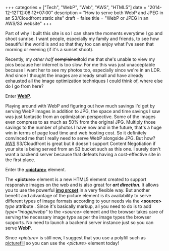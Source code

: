 +++
categories = ["Tech", "WebP", "Web", "AWS", "HTML5"]
date = "2014-12-12T12:08:12+07:00"
description = "How to serve both WebP and JPEG in an S3/Cloudfront static site"
draft = false
title = "WebP or JPEG in an AWS/S3 website"
+++

Part of why I built this site is so I can share the moments everytime
I go and shoot sunrise. I want people,
especially my family and friends, to see how beautiful the world is
and so that they too can enjoy what I've seen that morning or evening
(if it's a sunset shoot).

Recently, my *other half* ~~complained~~told me that she's unable to
view my pics because her internet is too slow. For me this was just
unacceptable because I want her to see my photos too, especially since
we're in an LDR. And since I thought the images are already small and
have already exhausted all the image optimization techniques I could
think of, where else do I go from here?

Enter [**WebP**](https://developers.google.com/speed/webp/?csw=1).

Playing around with WebP and figuring out how much savings I'd get by
serving WebP images in addition to JPG, the space and time savings I
saw was just fantastic from an optimization perspective. Some of the
images even compress to as much as 50% from the original JPG. Multiply
those savings to the number of photos I have now and in the future,
that's a huge win in terms of page load time and web hosting cost. So
it definitely convinced me that I really need to serve WebP alongside
JPG. But how? [AWS](https://aws.amazon.com) S3/Cloudfront is great but
it doesn't support Content Negotiation if your site is being served
from an S3 bucket such as this one. I surely don't want a backend
server because that defeats having a cost-effective site in the first
place.

Enter the [**&lt;picture&gt;**](http://www.html5rocks.com/en/tutorials/responsive/picture-element/) element.

The **&lt;picture&gt;** element is a new HTML5 element created to
support responsive images on the web and is also great for ***art
direction***. It allows you to use the powerful
[**img srcset**](http://caniuse.com/#feat=srcset) in a very flexible
way. But another benefit and advantage of the picture element is its
availability to serve different types of image formats according to
your needs via the **&lt;source&gt;** *type* attribute . Since it's
basically markup, all you need to do is to add *type="image/webp"* to the
*&lt;source&gt;* element and the browser takes care of serving the
necessary image type as per the image types the browser supports. No
need to launch a backend server instance just so you can serve
**WebP**.

Since *&lt;picture&gt;* is still new, I suggest that you use a
polyfill such as
[picturefill](https://github.com/scottjehl/picturefill) so you can use
the *&lt;picture&gt;* element today!
